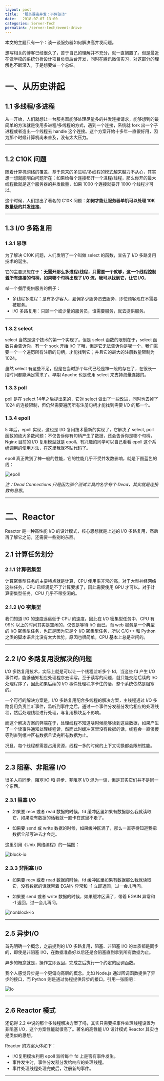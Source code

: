 ```yaml
---
layout: post
title:  "服务器高并发：事件驱动"
date:   2018-07-07 13:00
categories: Server-Tech
permalink: /server-tech/event-drive
---
```


本文的主题只有一个：谈一谈服务器如何解决高并发问题。

想写相关的博客已经很久了，苦于自己的理解并不充分，就一直搁置了。但是最近在做学校的系统分析设计项目负责后台开发，同时在腾讯微信实习，对这部分的理解也不断深入，于是想要做一个总结。

# 一、从历史讲起

## 1.1 多线程/多进程

从一开始，人们就想让一台服务器能够处理尽量多的并发连接请求，能够想到的最简单的方法就是使用多进程/多线程的方式，遇到一个连接，系统就 fork 出一个子进程或者造出一个线程去 handle 这个连接。这个方案开始十多年一直很好用，因为那个时候计算机尚未普及，没有太大压力。

---

## 1.2 C10K 问题

随着计算机网络的覆盖，基于原来的多进程/多线程的模式越来越力不从心，其实想一想就能明白问题所在：如果给每个连接都开一个进程/线程，那么你开的最大线程数就是这个服务器的并发数量，如果 1000 个连接就要开 1000 个线程才可以。

这个时候，人们提出了著名的 C10K 问题：**如何才能让服务器单机可以处理 10K 数量级的并发连接**。

---

## 1.3 I/O 多路复用

### 1.3.1 思想

为了解决 C10K 问题，人们发明了一个叫做 select 的函数，宣告了 I/O 多路复用技术的诞生。

它的主要思想在于：**无需开那么多进程/线程，只需要一个就够，这一个线程控制着所有连接的句柄，如果哪个句柄出现了 I/O 流，我可以找到它，让它 I/O**。

举一个餐厅提供服务的例子：

* 多线程多进程：是有多少客人，雇佣多少服务员去服务，即使顾客现在不需要被服务。
* I/O 多路复用：只顾一个或少量的服务员，谁需要服务，就去提供服务。

---


### 1.3.2 select

select 当然是这个技术的第一个实现了。但是 select 函数的限制在于，select 函数只会告诉你，有一个 sock 开始 I/O 了哦，但是它无法告诉你是哪一个，我们需要一个一个遍历所有注册的句柄，才能找到它；并且它的最大的注册数量限制为 1024。

虽然 select 有这些不足，但是在当时那个年代已经是神一般的存在了，在很长一段时间都能满足需求了。早期 Apache 也是使用 select 来支持海量连接的。


### 1.3.3 poll

poll 是在 select 14年之后提出来的，它对 select 做出了一些改进，同时也去掉了 1024 的连接限制，但仍然需要遍历所有注册句柄才能找到需要 I/O 的那一个。

### 1.3.4 epoll

5 年后，epoll 实现，这也是 I/O 复用技术最新的实现了，它解决了 select, poll 函数的绝大多数问题：不仅告诉你有句柄产生了数据，还会告诉你是哪个句柄，Nginx 目前的 I/O 复用模型就是 epoll。有兴趣的同学可以自己看看 epoll 这个系统调用的使用方法，在这里我就不贴代码了。

epoll 真正做到了神一般的性能，它的性能几乎不受并发数影响，就是下图蓝色的线：

![epoll](../images/server-tech/event-drive-epoll-performance.png)

*注：Dead Connections 只是因为那个测试工具的名字有个 Dead，其实就是连接数的意思*。

---


# 二、Reactor

Reactor 是一种高性能 I/O 的设计模式，核心思想就是上述的 I/O 多路复用，然后再了解它之前，还需要一些别的东西。

## 2.1 计算任务划分

### 2.1.1 计算密集型

计算密集型任务的主要特点就是计算，CPU 使用率非常的高，对于大型神经网络这些任务，CPU 已经满足不了计算要求了，因此需要使用 GPU 才可以。对于计算密集型任务，CPU 几乎不带空闲的。


### 2.1.2 I/O 密集型

我们知道 I/O 的速度远远低于 CPU 的速度，因此在 I/O 密集型任务中，CPU 有 99% 以上的时间其实是空闲的，仅仅是等待 I/O 而已。而 web 服务是一个典型的 I/O 密集型任务，也正是因为它是个 I/O 密集型任务，所以 C/C++ 和 Python 之类的脚本语言比没有太大优势，原因也很简单，CPU 基本上总是空闲的。

---

## 2.2 I/O 多路复用没解决的问题

I/O 多路复用技术，实际上就是可以让一个线程监听多个 fd，当这些 fd 产生 I/O 事件时，能够通知相应处理程序去读写。至于读写的问题，就只能交给后续的 I/O 处理程序了，因此如果后续的 I/O 事件处理程序卡住的话，整个系统依然是阻塞的。

一个可行的解决方案是，I/O 多路复用配合多线程的解决方案，主线程通过 I/O 多路复用负责监听事件，监听到事件之后，通过一个事件分发器分发给相应的处理线程，然后处理线程进行处理，与复用模块互不影响。

而这个解决方案的弊端在于，处理线程不知道啥时候能够读到这些数据，如果产生了一个读事件通知处理线程读，然而此时缓冲区里没有数据的话，线程会一直傻傻等到直到缓冲区有数据且读完所有数据为止。

况且，每个线程都需要占用资源，线程一多的时候的上下文切换都会限制性能。

---

## 2.3 阻塞、非阻塞 I/O

很多人将同步，阻塞I/O 和 异步、非阻塞 I/O 混为一谈，但是其实它们并不是同一个东西。

### 2.3.1 阻塞 I/O

* 如果要 recv 或者 read 数据的时候，fd 缓冲区里如果有数据那么我就读取它，如果没有数据的话我就一直卡在这里不走了。

* 如果要 send 或 write 数据的时候，如果缓冲区满了，那么一直等待知道我把数据全部写进去才会走。

这里引用《Unix 网络编程》的一幅图：

![block-io](../images/server-tech/event-drive-block-io.png)

### 2.3.3 非阻塞 I/O

* 如果要 recv 或者 read 数据的时候，fd 缓冲区里如果有数据那么我就读取它，没有数据的话就带着 EGAIN 异常和 -1 立即返回，过一会儿再问。

* 如果要 send 或者 write 数据的时候，如果缓冲区满了，带着 EGAIN 异常和 -1 返回，过一会儿再问。

![nonblock-io](../images/server-tech/event-drive-nonblock-io.png)

---

## 2.5 异步I/O

首先明确一个概念，之前提到的 I/O 多路复用，阻塞、非阻塞 I/O 的本质都是同步的，即使是非阻塞 I/O，在数据准备好以后还是会阻塞直到拿到所有数据为止。

异步的概念就是，操作立即返回，完成之后执行一个约定的回调函数。

我个人感觉异步是一个更偏向高层的概念。比如 Node.js 通过回调函数提供了异步的接口，而 Python 则是通过协程提供异步的接口。引用一张图吧：

![io](../images/server-tech/event-drive-async.jpg)

---

## 2.6 Reactor 模式

还记得 2.2 中说的那个多线程解决方案了吗，其实只需要把事件处理线程设置为非阻塞 I/O，这个方案性能就很高了。著名的高性能 I/O 设计模式 Reactor 其实也是类似的思想。

Reactor 的方案大体如下：

* I/O复用模块利用 epoll 监听每个 fd 上是否有事件发生。
* 事件发生时，事件分发器分发给响应的处理线程。
* 事件处理线程处理完成后，注册新的事件。

---

